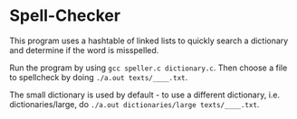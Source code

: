 # Spell-Checker

This program uses a hashtable of linked lists to quickly search a dictionary and determine if the word is misspelled.

Run the program by using `gcc speller.c dictionary.c`. Then choose a file to spellcheck by doing ```./a.out texts/____.txt```.

The small dictionary is used by default - to use a different dictionary, i.e. dictionaries/large, do ```./a.out dictionaries/large texts/____.txt```.

